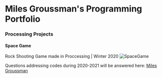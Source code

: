 # Miles Groussman's Programming Portfolio

###  Processing Projects 

#### Space Game

Rock Shooting Game made in Proccessing | Winter 2020 
![SpaceGame](file:///Users/9598290/Documents/SpaceGame%20image%20.png)

Questions addressing codes during 2020-2021 will be answered here: [Miles Groussman](mailto:milesgroussman@gmail.com) 
